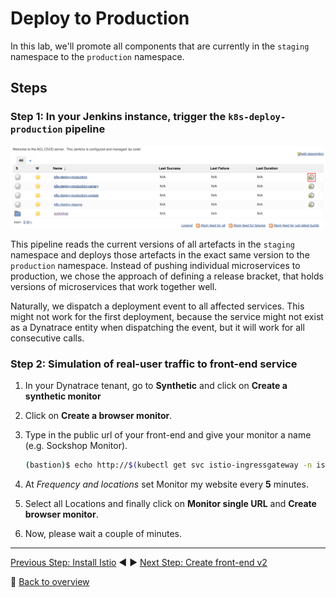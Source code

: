 # Deploy to Production

In this lab, we'll promote all components that are currently in the `staging` namespace to the `production` namespace.

## Steps

### Step 1: In your Jenkins instance, trigger the `k8s-deploy-production` pipeline

![trigger k8s-deploy-production](../assets/trigger-k8s-deploy-production.png)

This pipeline reads the current versions of all artefacts in the `staging` namespace and deploys those artefacts in the exact same version to the `production` namespace. Instead of pushing individual microservices to production, we chose the approach of defining a release bracket, that holds versions of microservices that work together well.

Naturally, we dispatch a deployment event to all affected services. This might not work for the first deployment, because the service might not exist as a Dynatrace entity when dispatching the event, but it will work for all consecutive calls.

### Step 2: Simulation of real-user traffic to front-end service

1. In your Dynatrace tenant, go to **Synthetic** and click on **Create a synthetic monitor**
1. Click on **Create a browser monitor**.
1. Type in the public url of your front-end and give your monitor a name (e.g. Sockshop Monitor).

    ```bash
    (bastion)$ echo http://$(kubectl get svc istio-ingressgateway -n istio-system -o json | jq -r .status.loadBalancer.ingress[].ip)
    ```

1. At *Frequency and locations* set Monitor my website every **5** minutes.
1. Select all Locations and finally click on **Monitor single URL** and **Create browser monitor**.
1. Now, please wait a couple of minutes.

---
[Previous Step: Install Istio](../1_Install_Istio) :arrow_backward: :arrow_forward: [Next Step: Create front-end v2](../3_Create_front-end_v2)

:arrow_up_small: [Back to overview](../)
